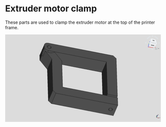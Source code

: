# Extruder motor clamp

These parts are used to clamp the extruder motor at the top of the
printer frame.

![Rendering of the Extruder motor clamp parts](./extruder-motor-clamp.png)
